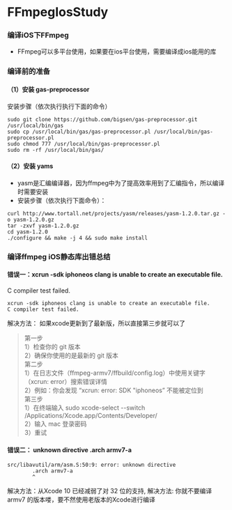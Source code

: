 # FFmpegIosStudy
### 编译iOS下FFmpeg
- FFmpeg可以多平台使用，如果要在ios平台使用，需要编译成ios能用的库
### 编译前的准备
#### （1）安装 gas-preprocessor
安装步骤（依次执行执行下面的命令）
```
sudo git clone https://github.com/bigsen/gas-preprocessor.git  /usr/local/bin/gas
sudo cp /usr/local/bin/gas/gas-preprocessor.pl /usr/local/bin/gas-preprocessor.pl
sudo chmod 777 /usr/local/bin/gas-preprocessor.pl
sudo rm -rf /usr/local/bin/gas/
```
#### （2）安装 yams
- yasm是汇编编译器，因为ffmpeg中为了提高效率用到了汇编指令，所以编译时需要安装
- 安装步骤（依次执行下面命令）：
```
curl http://www.tortall.net/projects/yasm/releases/yasm-1.2.0.tar.gz -o yasm-1.2.0.gz
tar -zxvf yasm-1.2.0.gz
cd yasm-1.2.0
./configure && make -j 4 && sudo make install 
```

### 编译ffmpeg iOS静态库出错总结

#### 错误一：xcrun -sdk iphoneos clang is unable to create an executable file.
C compiler test failed.
```
xcrun -sdk iphoneos clang is unable to create an executable file.
C compiler test failed.
```
解决方法：
如果xcode更新到了最新版，所以直接第三步就可以了
>第一步
<br>1）检查你的 git 版本
<br>2）确保你使用的是最新的 git 版本
<br>第二步
<br>1）在日志文件（ffmpeg-armv7/ffbuild/config.log）中使用关键字（xcrun: error）搜索错误详情
<br>2）例如：你会发现 “xcrun: error: SDK "iphoneos” 不能被定位到
<br>第三步
<br>1）在终端输入 sudo xcode-select --switch /Applications/Xcode.app/Contents/Developer/
<br>2）输入 mac 登录密码
<br>3）重试
#### 错误二： unknown directive .arch armv7-a
```
src/libavutil/arm/asm.S:50:9: error: unknown directive
        .arch armv7-a
        ^
```
解决方法：从Xcode 10 已经减弱了对 32 位的支持, 解决方法:
你就不要编译 armv7 的版本喽，要不然使用老版本的Xcode进行编译
